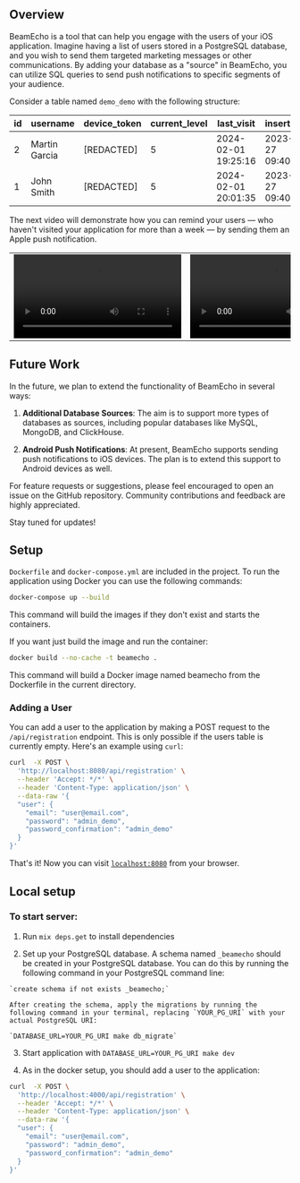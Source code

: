 ## Overview

BeamEcho is a tool that can help you engage with the users of your iOS application. Imagine having a list of users stored in a PostgreSQL database, and you wish to send them targeted marketing messages or other communications. By adding your database as a "source" in BeamEcho, you can utilize SQL queries to send push notifications to specific segments of your audience.

Consider a table named `demo_demo` with the following structure:

| id | username     | device_token | current_level | last_visit          | inserted_at         | updated_at          |
|----|--------------|--------------|---------------|---------------------|---------------------|---------------------|
| 2  | Martin Garcia| [REDACTED]   | 5             | 2024-02-01 19:25:16 | 2023-12-27 09:40:49 | 2024-02-01 19:25:16 |
| 1  | John Smith   | [REDACTED]   | 5             | 2024-02-01 20:01:35 | 2023-12-27 09:40:46 | 2024-02-01 20:01:35 |

The next video will demonstrate how you can remind your users — who haven't visited your application for more than a week — by sending them an Apple push notification.

<table>
  <tr>
   <td width="77.7%">
     <video src="https://github.com/abc3/beamecho/assets/1172600/07b3e082-4170-4b87-b12a-cdfe9733bca7" >
   </td>
   <td>
     <video src="https://github.com/abc3/beamecho/assets/1172600/c59fde50-a711-405b-a100-86d7180b5e69">
   </td>
  </tr>
</table>

## Future Work

In the future, we plan to extend the functionality of BeamEcho in several ways:

1. **Additional Database Sources**: The aim is to support more types of databases as sources, including popular databases like MySQL, MongoDB, and ClickHouse.

2. **Android Push Notifications**: At present, BeamEcho supports sending push notifications to iOS devices. The plan is to extend this support to Android devices as well.

For feature requests or suggestions, please feel encouraged to open an issue on the GitHub repository. Community contributions and feedback are highly appreciated.

Stay tuned for updates!

## Setup

`Dockerfile` and `docker-compose.yml` are included in the project. To run the application using Docker you can use the following commands:

```bash
docker-compose up --build
```
This command will build the images if they don't exist and starts the containers.

If you want just build the image and run the container:

```bash
docker build --no-cache -t beamecho .  
```

This command will build a Docker image named beamecho from the Dockerfile in the current directory.

### Adding a User

You can add a user to the application by making a POST request to the `/api/registration` endpoint. This is only possible if the users table is currently empty. Here's an example using `curl`:

```bash
curl  -X POST \
  'http://localhost:8080/api/registration' \
  --header 'Accept: */*' \
  --header 'Content-Type: application/json' \
  --data-raw '{
  "user": {
    "email": "user@email.com",
    "password": "admin_demo",
    "password_confirmation": "admin_demo"
  }
}'
```

That's it! Now you can visit [`localhost:8080`](http://localhost:8080) from your browser.

## Local setup

### To start server:

  1. Run `mix deps.get` to install dependencies

  2. Set up your PostgreSQL database. A schema named `_beamecho` should be created in your PostgreSQL database. You can do this by running the following command in your PostgreSQL command line:

    `create schema if not exists _beamecho;`

    After creating the schema, apply the migrations by running the following command in your terminal, replacing `YOUR_PG_URI` with your actual PostgreSQL URI:

    `DATABASE_URL=YOUR_PG_URI make db_migrate`

  3. Start application with `DATABASE_URL=YOUR_PG_URI make dev`

  4. As in the docker setup, you should add a user to the application:

```bash
curl  -X POST \
  'http://localhost:4000/api/registration' \
  --header 'Accept: */*' \
  --header 'Content-Type: application/json' \
  --data-raw '{
  "user": {
    "email": "user@email.com",
    "password": "admin_demo",
    "password_confirmation": "admin_demo"
  }
}'
```
